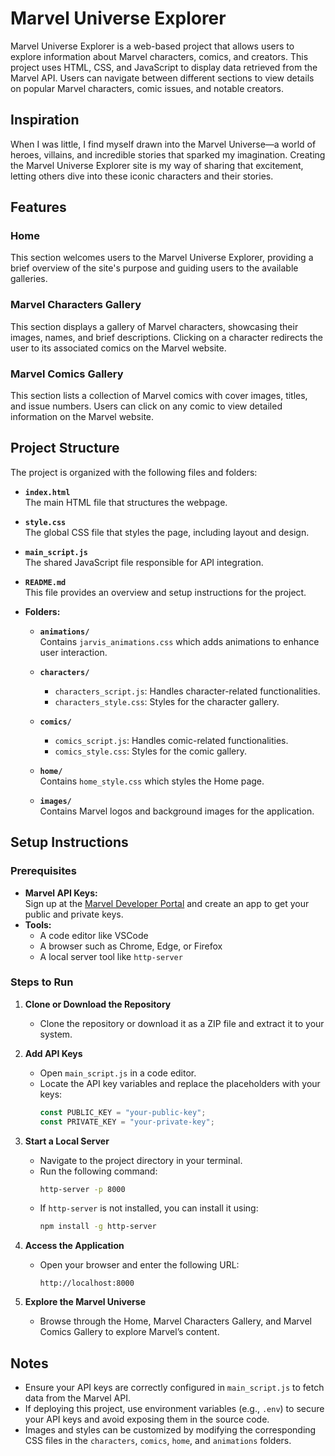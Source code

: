 # Marvel Universe Explorer

Marvel Universe Explorer is a web-based project that allows users to explore information about Marvel characters, comics, and creators. This project uses HTML, CSS, and JavaScript to display data retrieved from the Marvel API. Users can navigate between different sections to view details on popular Marvel characters, comic issues, and notable creators.

## Inspiration

When I was little, I find myself drawn into the Marvel Universe—a world of heroes, villains, and incredible stories that sparked my imagination. Creating the Marvel Universe Explorer site is my way of sharing that excitement, letting others dive into these iconic characters and their stories.

## Features

### Home
This section welcomes users to the Marvel Universe Explorer, providing a brief overview of the site's purpose and guiding users to the available galleries.

### Marvel Characters Gallery
This section displays a gallery of Marvel characters, showcasing their images, names, and brief descriptions. Clicking on a character redirects the user to its associated comics on the Marvel website.

### Marvel Comics Gallery
This section lists a collection of Marvel comics with cover images, titles, and issue numbers. Users can click on any comic to view detailed information on the Marvel website.

## Project Structure

The project is organized with the following files and folders:

- **`index.html`**  
  The main HTML file that structures the webpage.

- **`style.css`**  
  The global CSS file that styles the page, including layout and design.

- **`main_script.js`**  
  The shared JavaScript file responsible for API integration.

- **`README.md`**  
  This file provides an overview and setup instructions for the project.

- **Folders:**

  - **`animations/`**  
    Contains `jarvis_animations.css` which adds animations to enhance user interaction.

  - **`characters/`**  
    - `characters_script.js`: Handles character-related functionalities.  
    - `characters_style.css`: Styles for the character gallery.

  - **`comics/`**  
    - `comics_script.js`: Handles comic-related functionalities.  
    - `comics_style.css`: Styles for the comic gallery.

  - **`home/`**  
    Contains `home_style.css` which styles the Home page.

  - **`images/`**  
    Contains Marvel logos and background images for the application.

## Setup Instructions

### Prerequisites
- **Marvel API Keys:**  
  Sign up at the [Marvel Developer Portal](https://developer.marvel.com/) and create an app to get your public and private keys.
- **Tools:**  
  - A code editor like VSCode  
  - A browser such as Chrome, Edge, or Firefox  
  - A local server tool like `http-server`

### Steps to Run

1. **Clone or Download the Repository**
   - Clone the repository or download it as a ZIP file and extract it to your system.

2. **Add API Keys**
   - Open `main_script.js` in a code editor.
   - Locate the API key variables and replace the placeholders with your keys:
     ```javascript
     const PUBLIC_KEY = "your-public-key";
     const PRIVATE_KEY = "your-private-key";
     ```

3. **Start a Local Server**
   - Navigate to the project directory in your terminal.
   - Run the following command:
     ```bash
     http-server -p 8000
     ```
   - If `http-server` is not installed, you can install it using:
     ```bash
     npm install -g http-server
     ```

4. **Access the Application**
   - Open your browser and enter the following URL:
     ```
     http://localhost:8000
     ```

5. **Explore the Marvel Universe**
   - Browse through the Home, Marvel Characters Gallery, and Marvel Comics Gallery to explore Marvel’s content.

## Notes

- Ensure your API keys are correctly configured in `main_script.js` to fetch data from the Marvel API.
- If deploying this project, use environment variables (e.g., `.env`) to secure your API keys and avoid exposing them in the source code.
- Images and styles can be customized by modifying the corresponding CSS files in the `characters`, `comics`, `home`, and `animations` folders.
